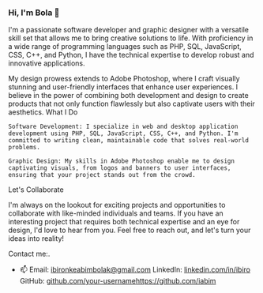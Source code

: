 ### Hi, I'm Bola 👋

I'm a passionate software developer and graphic designer with a versatile skill set that allows me to bring creative solutions to life. With proficiency in a wide range of programming languages such as PHP, SQL, JavaScript, CSS, C++, and Python, I have the technical expertise to develop robust and innovative applications.

My design prowess extends to Adobe Photoshop, where I craft visually stunning and user-friendly interfaces that enhance user experiences. I believe in the power of combining both development and design to create products that not only function flawlessly but also captivate users with their aesthetics.
What I Do

    Software Development: I specialize in web and desktop application development using PHP, SQL, JavaScript, CSS, C++, and Python. I'm committed to writing clean, maintainable code that solves real-world problems.

    Graphic Design: My skills in Adobe Photoshop enable me to design captivating visuals, from logos and banners to user interfaces, ensuring that your project stands out from the crowd.

Let's Collaborate

I'm always on the lookout for exciting projects and opportunities to collaborate with like-minded individuals and teams. If you have an interesting project that requires both technical expertise and an eye for design, I'd love to hear from you. Feel free to reach out, and let's turn your ideas into reality!

Contact me:.

- 📫     Email: ibironkeabimbolak@gmail.com
    LinkedIn: [linkedin.com/in/ibiro](https://www.linkedin.com/in/ibiro/)
    GitHub: [github.com/your-username](https://github.com/iabim)https://github.com/iabim

